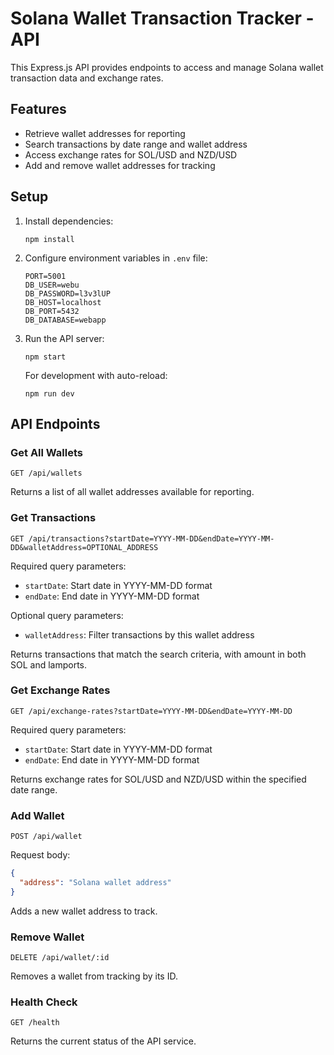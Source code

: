 # Solana Wallet Transaction Tracker - API

This Express.js API provides endpoints to access and manage Solana wallet transaction data and exchange rates.

## Features

- Retrieve wallet addresses for reporting
- Search transactions by date range and wallet address
- Access exchange rates for SOL/USD and NZD/USD
- Add and remove wallet addresses for tracking

## Setup

1. Install dependencies:
   ```
   npm install
   ```

2. Configure environment variables in `.env` file:
   ```
   PORT=5001
   DB_USER=webu
   DB_PASSWORD=l3v3lUP
   DB_HOST=localhost
   DB_PORT=5432
   DB_DATABASE=webapp
   ```

3. Run the API server:
   ```
   npm start
   ```

   For development with auto-reload:
   ```
   npm run dev
   ```

## API Endpoints

### Get All Wallets

```
GET /api/wallets
```

Returns a list of all wallet addresses available for reporting.

### Get Transactions

```
GET /api/transactions?startDate=YYYY-MM-DD&endDate=YYYY-MM-DD&walletAddress=OPTIONAL_ADDRESS
```

Required query parameters:
- `startDate`: Start date in YYYY-MM-DD format
- `endDate`: End date in YYYY-MM-DD format

Optional query parameters:
- `walletAddress`: Filter transactions by this wallet address

Returns transactions that match the search criteria, with amount in both SOL and lamports.

### Get Exchange Rates

```
GET /api/exchange-rates?startDate=YYYY-MM-DD&endDate=YYYY-MM-DD
```

Required query parameters:
- `startDate`: Start date in YYYY-MM-DD format
- `endDate`: End date in YYYY-MM-DD format

Returns exchange rates for SOL/USD and NZD/USD within the specified date range.

### Add Wallet

```
POST /api/wallet
```

Request body:
```json
{
  "address": "Solana wallet address"
}
```

Adds a new wallet address to track.

### Remove Wallet

```
DELETE /api/wallet/:id
```

Removes a wallet from tracking by its ID.

### Health Check

```
GET /health
```

Returns the current status of the API service.